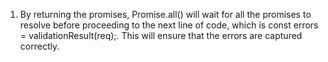 1. By returning the promises, Promise.all() will wait for all the promises to resolve before proceeding to the next line of code, which is const errors = validationResult(req);. This will ensure that the errors are captured correctly.